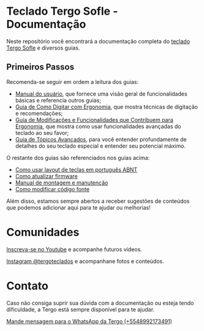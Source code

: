# Teclado Tergo Sofle - Documentação

Neste repositório você encontrará a documentação completa do <a href="https://tecladoergonomico.com.br" target="_blank">teclado Tergo Sofle</a> e diversos guias.

## Primeiros Passos

Recomenda-se seguir em ordem a leitura dos guias:

- [Manual do usuário](MANUAL_DO_USUARIO.md), que fornece uma visão geral de funcionalidades básicas e referencia outros guias;
- [Guia de Como Digitar com Ergonomia](./guias/COMO_DIGITAR_COM_ERGONOMIA.md), que mostra técnicas de digitação e recomendações;
- [Guia de Modificações e Funcionalidades que Contribuem para Ergonomia](./guias/MODIFICACOES_E_FUNCIONALIDADES_QUE_CONTRIBUEM_PARA_ERGONOMIA.md), que mostra como usar funcionalidades avançadas do teclado ao seu favor;
- [Guia de Tópicos Avançados](./guias/TOPICOS_AVANCADOS.md), para você entender profundamente de detalhes do seu teclado especial e entender seu potencial máximo.

O restante dos guias são referenciados nos guias acima:

- [Como usar layout de teclas em português ABNT](./guias/COMO_USAR_LAYOUT_PORTUGUES_BRASIL_ABNT.md)
- [Como atualizar firmware](./guias/COMO_ATUALIZAR_FIRMWARE.md)
- [Manual de montagem e manutenção](./guias/MANUAL_DE_MONTAGEM_E_MANUTENCAO.md)
- [Como modificar código fonte](./guias/COMO_MODIFICAR_CODIGO_FONTE.md)

Além disso, estamos sempre abertos a receber sugestões de conteúdos que podemos adicionar aqui para te ajudar ou melhorias!

# Comunidades

[Inscreva-se no Youtube](https://www.youtube.com/@tecladoergonomico?sub_confirmation=1) e acompanhe futuros vídeos.

[Instagram @tergoteclados](https://www.instagram.com/tergoteclados) e acompanhane fotos e conteúdos.

# Contato

Caso não consiga suprir sua dúvida com a documentação ou esteja tendo dificuldade, a Tergo está sempre disponível para te ajudar.

[Mande mensagem para o WhatsApp da Tergo (+5548992173491)](https://wa.me/5548992173491?text=Oi%2C+preciso+de+ajuda+em+rela%C3%A7%C3%A3o+%C3%A0+documenta%C3%A7%C3%A3o+do+teclado+Tergo.)

